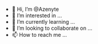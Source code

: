 
- 👋 Hi, I’m @Azenyte
- 👀 I’m interested in ...
- 🌱 I’m currently learning ...
- 💞️ I’m looking to collaborate on ...
- 📫 How to reach me ...

<!---
Azenyte/Azenyte is a ✨ special ✨ repository because its `README.md` (this file) appears on your GitHub profile.
You can click the Preview link to take a look at your changes.
--->
